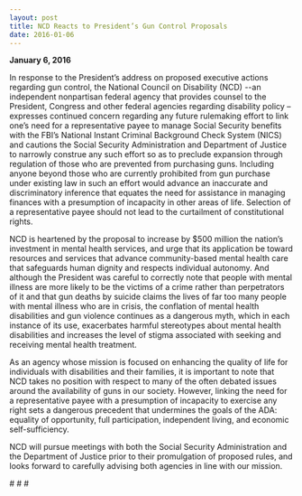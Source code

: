 ```yaml
---
layout: post
title: NCD Reacts to President’s Gun Control Proposals
date: 2016-01-06
---
```

**January 6, 2016**

In response to the President’s address on proposed executive actions regarding gun control, the National Council on Disability (NCD) --an independent nonpartisan federal agency that provides counsel to the President, Congress and other federal agencies regarding disability policy – expresses continued concern regarding any future rulemaking effort to link one’s need for a representative payee to manage Social Security benefits with the FBI’s National Instant Criminal Background Check System (NICS) and cautions the Social Security Administration and Department of Justice to narrowly construe any such effort so as to preclude expansion through regulation of those who are prevented from purchasing guns. Including anyone beyond those who are currently prohibited from gun purchase under existing law in such an effort would advance an inaccurate and discriminatory inference that equates the need for assistance in managing finances with a presumption of incapacity in other areas of life. Selection of a representative payee should not lead to the curtailment of constitutional rights.

NCD is heartened by the proposal to increase by $500 million the nation’s investment in mental health services, and urge that its application be toward resources and services that advance community-based mental health care that safeguards human dignity and respects individual autonomy. And although the President was careful to correctly note that people with mental illness are more likely to be the victims of a crime rather than perpetrators of it and that gun deaths by suicide claims the lives of far too many people with mental illness who are in crisis, the conflation of mental health disabilities and gun violence continues as a dangerous myth, which in each instance of its use, exacerbates harmful stereotypes about mental health disabilities and increases the level of stigma associated with seeking and receiving mental health treatment. 

As an agency whose mission is focused on enhancing the quality of life for individuals with disabilities and their families, it is important to note that NCD takes no position with respect to many of the often debated issues around the availability of guns in our society. However, linking the need for a representative payee with a presumption of incapacity to exercise any right sets a dangerous precedent that undermines the goals of the ADA: equality of opportunity, full participation, independent living, and economic self-sufficiency.

NCD will pursue meetings with both the Social Security Administration and the Department of Justice prior to their promulgation of proposed rules, and looks forward to carefully advising both agencies in line with our mission.

\# # #